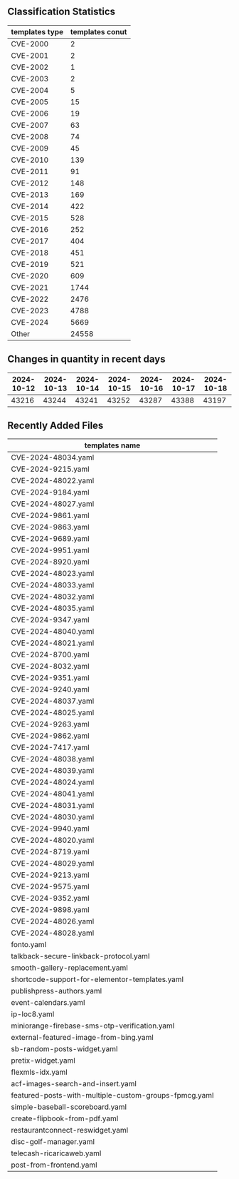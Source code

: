 ## Classification Statistics
| templates type | templates conut | 
| --- | --- |
| CVE-2000 | 2 |
| CVE-2001 | 2 |
| CVE-2002 | 1 |
| CVE-2003 | 2 |
| CVE-2004 | 5 |
| CVE-2005 | 15 |
| CVE-2006 | 19 |
| CVE-2007 | 63 |
| CVE-2008 | 74 |
| CVE-2009 | 45 |
| CVE-2010 | 139 |
| CVE-2011 | 91 |
| CVE-2012 | 148 |
| CVE-2013 | 169 |
| CVE-2014 | 422 |
| CVE-2015 | 528 |
| CVE-2016 | 252 |
| CVE-2017 | 404 |
| CVE-2018 | 451 |
| CVE-2019 | 521 |
| CVE-2020 | 609 |
| CVE-2021 | 1744 |
| CVE-2022 | 2476 |
| CVE-2023 | 4788 |
| CVE-2024 | 5669 |
| Other | 24558 |
## Changes in quantity in recent days
|2024-10-12 | 2024-10-13 | 2024-10-14 | 2024-10-15 | 2024-10-16 | 2024-10-17 | 2024-10-18|
|--- | ------ | ------ | ------ | ------ | ------ | ---|
|43216 | 43244 | 43241 | 43252 | 43287 | 43388 | 43197|
## Recently Added Files
| templates name | 
| --- |
| CVE-2024-48034.yaml |
| CVE-2024-9215.yaml |
| CVE-2024-48022.yaml |
| CVE-2024-9184.yaml |
| CVE-2024-48027.yaml |
| CVE-2024-9861.yaml |
| CVE-2024-9863.yaml |
| CVE-2024-9689.yaml |
| CVE-2024-9951.yaml |
| CVE-2024-8920.yaml |
| CVE-2024-48023.yaml |
| CVE-2024-48033.yaml |
| CVE-2024-48032.yaml |
| CVE-2024-48035.yaml |
| CVE-2024-9347.yaml |
| CVE-2024-48040.yaml |
| CVE-2024-48021.yaml |
| CVE-2024-8700.yaml |
| CVE-2024-8032.yaml |
| CVE-2024-9351.yaml |
| CVE-2024-9240.yaml |
| CVE-2024-48037.yaml |
| CVE-2024-48025.yaml |
| CVE-2024-9263.yaml |
| CVE-2024-9862.yaml |
| CVE-2024-7417.yaml |
| CVE-2024-48038.yaml |
| CVE-2024-48039.yaml |
| CVE-2024-48024.yaml |
| CVE-2024-48041.yaml |
| CVE-2024-48031.yaml |
| CVE-2024-48030.yaml |
| CVE-2024-9940.yaml |
| CVE-2024-48020.yaml |
| CVE-2024-8719.yaml |
| CVE-2024-48029.yaml |
| CVE-2024-9213.yaml |
| CVE-2024-9575.yaml |
| CVE-2024-9352.yaml |
| CVE-2024-9898.yaml |
| CVE-2024-48026.yaml |
| CVE-2024-48028.yaml |
| fonto.yaml |
| talkback-secure-linkback-protocol.yaml |
| smooth-gallery-replacement.yaml |
| shortcode-support-for-elementor-templates.yaml |
| publishpress-authors.yaml |
| event-calendars.yaml |
| ip-loc8.yaml |
| miniorange-firebase-sms-otp-verification.yaml |
| external-featured-image-from-bing.yaml |
| sb-random-posts-widget.yaml |
| pretix-widget.yaml |
| flexmls-idx.yaml |
| acf-images-search-and-insert.yaml |
| featured-posts-with-multiple-custom-groups-fpmcg.yaml |
| simple-baseball-scoreboard.yaml |
| create-flipbook-from-pdf.yaml |
| restaurantconnect-reswidget.yaml |
| disc-golf-manager.yaml |
| telecash-ricaricaweb.yaml |
| post-from-frontend.yaml |
